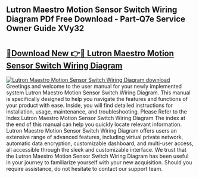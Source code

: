 ## Lutron Maestro Motion Sensor Switch Wiring Diagram PDf Free Download - Part-Q7e Service Owner Guide XVy32

# <h2><a href="http://dflxuo.blite.top/?on=Lutron+Maestro+Motion+Sensor+Switch+Wiring+Diagram">🔗Download New 👉🔴 Lutron Maestro Motion Sensor Switch Wiring Diagram</a></h2>

[![Lutron Maestro Motion Sensor Switch Wiring Diagram download](https://i.imgur.com/lujVjoI.png)](http://dflxuo.blite.top/?on=Lutron+Maestro+Motion+Sensor+Switch+Wiring+Diagram)
Greetings and welcome to the user manual for your newly implemented system Lutron Maestro Motion Sensor Switch Wiring Diagram. This manual is specifically designed to help you navigate the features and functions of your product with ease. Inside, you will find detailed instructions for installation, usage, maintenance, and troubleshooting. Please Refer to the Index Lutron Maestro Motion Sensor Switch Wiring Diagram The index at the end of this manual can help you quickly locate relevant information. Lutron Maestro Motion Sensor Switch Wiring Diagram offers users an extensive range of advanced features, including virtual private network, automatic data encryption, customizable dashboard, and multi-user access, all accessible through the sleek and customizable interface. We trust that the Lutron Maestro Motion Sensor Switch Wiring Diagram has been useful in your journey to familiarize yourself with your new acquisition. Should you require assistance, do not hesitate to contact our support team.
